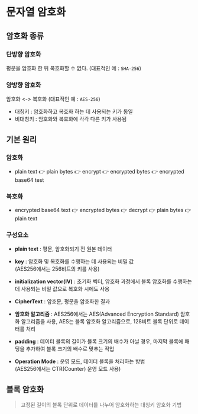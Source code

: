 # 문자열 암호화

## 암호화 종류

### 단방향 암호화

평문을 암호화 한 뒤 복호화할 수 없다. (대표적인 예 : `SHA-256`)

### 양방향 암호화

암호화 <-> 복호화 (대표적인 예 : `AES-256`)

- 대칭키 : 암호화하고 복호화 하는 데 사용되는 키가 동일
- 비대칭키 : 암호화와 복호화에 각각 다른 키가 사용됨

## 기본 원리

### 암호화

- plain text 👉 plain bytes 👉 encrypt 👉 encrypted bytes 👉 encrypted base64 test

### 복호화

- encrypted base64 text 👉 encrypted bytes 👉 decrypt 👉 plain bytes 👉 plain text

### 구성요소

- **plain text** : 평문, 암호화되기 전 원본 데이터

- **key** : 암호화 및 복호화를 수행하는 데 사용되는 비밀 값 <br />
  (AES256에서는 256비트의 키를 사용)

- **initialization vector(IV)** : 초기화 벡터, 암호화 과정에서 블록 암호화를 수행하는 데 사용되는 비밀 값으로 복호화 시에도 사용

- **CipherText** : 암호문, 평문을 암호화한 결과

- **암호화 알고리즘** : AES256에서는 AES(Advanced Encryption Standard) 암호화 알고리즘을 사용, AES는 블록 암호화 알고리즘으로, 128비트 블록 단위로 데이터를 처리

- **padding** : 데이터 블록의 길이가 블록 크기의 배수가 아닐 경우, 마지막 블록에 패딩을 추가하여 블록 크기의 배수로 맞추는 작업

- **Operation Mode** : 운영 모드, 데이터 블록을 처리하는 방법 <br />
  (AES256에서는 CTR(Counter) 운영 모드 사용)

## 블록 암호화

> 고정된 길이의 블록 단위로 데이터를 나누어 암호화하는 대칭키 암호화 기법
